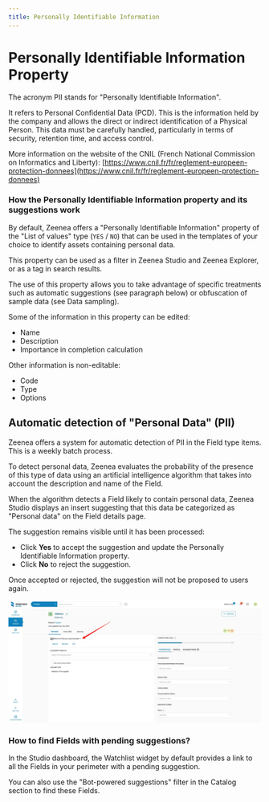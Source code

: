 ```yaml
---
title: Personally Identifiable Information
---
```


# Personally Identifiable Information Property

The acronym PII stands for "Personally Identifiable Information".

It refers to Personal Confidential Data (PCD). This is the information held by the company and allows the direct or indirect identification of a Physical Person. This data must be carefully handled, particularly in terms of security, retention time, and access control.

More information on the website of the CNIL (French National Commission on Informatics and Liberty): [https://www.cnil.fr/fr/reglement-europeen-protection-donnees](https://www.cnil.fr/fr/reglement-europeen-protection-donnees)

### How the Personally Identifiable Information property and its suggestions work

By default, Zeenea offers a "Personally Identifiable Information" property of the "List of values" type (`YES` / `NO`) that can be used in the templates of your choice to identify assets containing personal data.

This property can be used as a filter in Zeenea Studio and Zeenea Explorer, or as a tag in search results.

The use of this property allows you to take advantage of specific treatments such as automatic suggestions (see paragraph below) or obfuscation of sample data (see Data sampling).

Some of the information in this property can be edited:

* Name
* Description
* Importance in completion calculation

Other information is non-editable: 

* Code
* Type
* Options

## Automatic detection of "Personal Data" (PII)

Zeenea offers a system for automatic detection of PII in the Field type items. This is a weekly batch process.

To detect personal data, Zeenea evaluates the probability of the presence of this type of data using an artificial intelligence algorithm that takes into account the description and name of the Field.

When the algorithm detects a Field likely to contain personal data, Zeenea Studio displays an insert suggesting that this data be categorized as "Personal data" on the Field details page.

The suggestion remains visible until it has been processed:

* Click **Yes** to accept the suggestion and update the Personally Identifiable Information property.
* Click **No** to reject the suggestion.

Once accepted or rejected, the suggestion will not be proposed to users again.

  ![](./_shared/zeenea-personal-data.png)
 
### How to find Fields with pending suggestions?

In the Studio dashboard, the Watchlist widget by default provides a link to all the Fields in your perimeter with a pending suggestion.

You can also use the "Bot-powered suggestions" filter in the Catalog section to find these Fields.